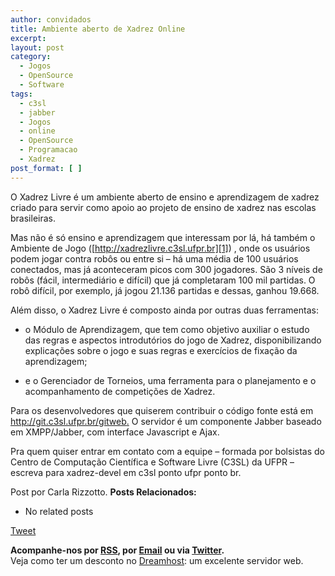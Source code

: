 ```yaml
---
author: convidados
title: Ambiente aberto de Xadrez Online
excerpt:
layout: post
category:
  - Jogos
  - OpenSource
  - Software
tags:
  - c3sl
  - jabber
  - Jogos
  - online
  - OpenSource
  - Programacao
  - Xadrez
post_format: [ ]
---
```

O Xadrez Livre é um ambiente aberto de ensino e aprendizagem de xadrez criado para servir como apoio ao projeto de ensino de xadrez nas escolas brasileiras.

Mas não é só ensino e aprendizagem que interessam por lá, há também o Ambiente de Jogo ([http://xadrezlivre.c3sl.ufpr.br][1]) , onde os usuários podem jogar contra robôs ou entre si – há uma média de 100 usuários conectados, mas já aconteceram picos com 300 jogadores. São 3 níveis de robôs (fácil, intermediário e difícil) que já completaram 100 mil partidas. O robô difícil, por exemplo, já jogou 21.136 partidas e dessas, ganhou 19.668.

Além disso, o Xadrez Livre é composto ainda por outras duas ferramentas:

*   o Módulo de Aprendizagem, que tem como objetivo auxiliar o estudo das regras e aspectos introdutórios do jogo de Xadrez, disponibilizando explicações sobre o jogo e suas regras e exercícios de fixação da aprendizagem;


<!-- -->

*   e o Gerenciador de Torneios, uma ferramenta para o planejamento e o acompanhamento de competições de Xadrez.

Para os desenvolvedores que quiserem contribuir o código fonte está em <http://git.c3sl.ufpr.br/gitweb>[.][2] O servidor é um componente Jabber baseado em XMPP/Jabber, com interface Javascript e Ajax.

Pra quem quiser entrar em contato com a equipe – formada por bolsistas do Centro de Computação Científica e Software Livre (C3SL) da UFPR – escreva para xadrez-devel em c3sl ponto ufpr ponto br.

Post por Carla Rizzotto. 
**Posts Relacionados:** 
*   No related posts



[Tweet][3] 





**Acompanhe-nos por [ RSS][4], por [Email][5] ou via [Twitter][6].**  
Veja como ter um desconto no [Dreamhost][7]: um excelente servidor web.

 [1]: http://xadrezlivre.c3sl.ufpr.br/
 [2]: http://git.c3sl.ufpr.br/gitweb
 [3]: https://twitter.com/share
 [4]: http://feeds.feedburner.com/VidaGeek
 [5]: http://feedburner.google.com/fb/a/mailverify?uri=VidaGeek&loc=pt_BR
 [6]: http://twitter.com/blogvidageek
 [7]: http://vidageek.net/dreamhost/
